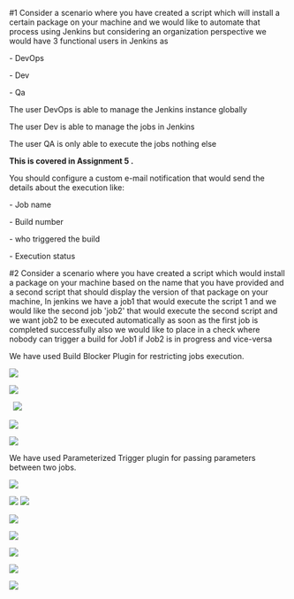 #1 Consider a scenario where you have created a script which will install a certain package on your machine and we would like to automate that process using Jenkins but considering an organization perspective we would have 3 functional users in Jenkins as

\- DevOps

\- Dev

\- Qa

The user DevOps is able to manage the Jenkins instance globally

The user Dev is able to manage the jobs in Jenkins

The user QA is only able to execute the jobs nothing else

**This is covered in Assignment 5 .**

You should configure a custom e-mail notification that would send the details about the execution like:

\- Job name

\- Build number

\- who triggered the build

\- Execution status

#2 Consider a scenario where you have created a script which would install a package on your machine based on the name that you have provided and a second script that should display the version of that package on your machine, In jenkins we have a job1 that would execute the script 1 and we would like the second job 'job2' that would execute the second script and we want job2 to be executed automatically as soon as the first job is completed successfully also we would like to place in a check where nobody can trigger a build for Job1 if Job2 is in progress and vice-versa

We have used Build Blocker Plugin for restricting jobs execution.


![](Aspose.Words.efe41acb-d543-4091-9dc7-5d838824773e.001.png) 

![](Aspose.Words.efe41acb-d543-4091-9dc7-5d838824773e.002.png) 

` `![](Aspose.Words.efe41acb-d543-4091-9dc7-5d838824773e.003.png) 

![](Aspose.Words.efe41acb-d543-4091-9dc7-5d838824773e.004.png) 

![](Aspose.Words.efe41acb-d543-4091-9dc7-5d838824773e.005.png) 

We have used Parameterized Trigger plugin for passing parameters between two jobs.


![](Aspose.Words.efe41acb-d543-4091-9dc7-5d838824773e.006.png) 



![](Aspose.Words.efe41acb-d543-4091-9dc7-5d838824773e.007.png) ![](Aspose.Words.efe41acb-d543-4091-9dc7-5d838824773e.008.png) 



![](Aspose.Words.efe41acb-d543-4091-9dc7-5d838824773e.009.png) 

![](Aspose.Words.efe41acb-d543-4091-9dc7-5d838824773e.010.png) 

![](Aspose.Words.efe41acb-d543-4091-9dc7-5d838824773e.011.png) 

![](Aspose.Words.efe41acb-d543-4091-9dc7-5d838824773e.012.png) 

![](Aspose.Words.efe41acb-d543-4091-9dc7-5d838824773e.013.png)
